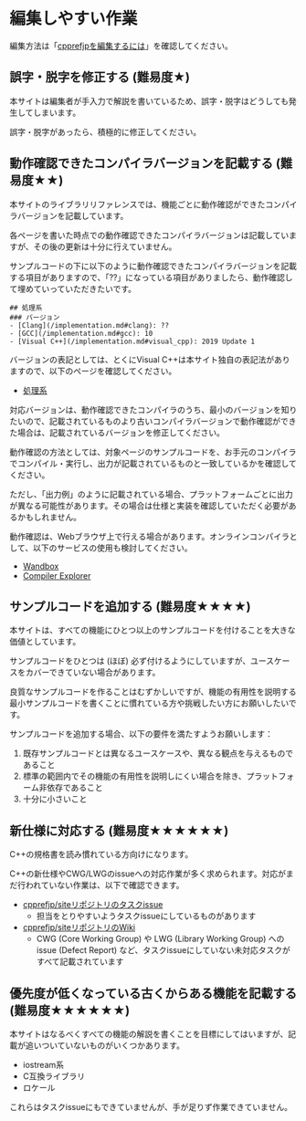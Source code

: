 # 編集しやすい作業
編集方法は「[cpprefjpを編集するには](start_editing.md)」を確認してください。

## 誤字・脱字を修正する (難易度★)
本サイトは編集者が手入力で解説を書いているため、誤字・脱字はどうしても発生してしまいます。

誤字・脱字があったら、積極的に修正してください。


## 動作確認できたコンパイラバージョンを記載する (難易度★★)
本サイトのライブラリリファレンスでは、機能ごとに動作確認ができたコンパイラバージョンを記載しています。

各ページを書いた時点での動作確認できたコンパイラバージョンは記載していますが、その後の更新は十分に行えていません。

サンプルコードの下に以下のように動作確認できたコンパイラバージョンを記載する項目がありますので、「??」になっている項目がありましたら、動作確認して埋めていっていただきたいです。

```
## 処理系
### バージョン
- [Clang](/implementation.md#clang): ??
- [GCC](/implementation.md#gcc): 10
- [Visual C++](/implementation.md#visual_cpp): 2019 Update 1
```

バージョンの表記としては、とくにVisual C++は本サイト独自の表記法がありますので、以下のページを確認してください。

- [処理系](implementation.md)

対応バージョンは、動作確認できたコンパイラのうち、最小のバージョンを知りたいので、記載されているものより古いコンパイラバージョンで動作確認ができた場合は、記載されているバージョンを修正してください。

動作確認の方法としては、対象ページのサンプルコードを、お手元のコンパイラでコンパイル・実行し、出力が記載されているものと一致しているかを確認してください。

ただし、「出力例」のように記載されている場合、プラットフォームごとに出力が異なる可能性があります。その場合は仕様と実装を確認していただく必要があるかもしれません。

動作確認は、Webブラウザ上で行える場合があります。オンラインコンパイラとして、以下のサービスの使用も検討してください。

- [Wandbox](https://wandbox.org/)
- [Compiler Explorer](https://godbolt.org/)


## サンプルコードを追加する (難易度★★★★)
本サイトは、すべての機能にひとつ以上のサンプルコードを付けることを大きな価値としています。

サンプルコードをひとつは (ほぼ) 必ず付けるようにしていますが、ユースケースをカバーできていない場合があります。

良質なサンプルコードを作ることはむずかしいですが、機能の有用性を説明する最小サンプルコードを書くことに慣れている方や挑戦したい方にお願いしたいです。

サンプルコードを追加する場合、以下の要件を満たすようお願いします：

1. 既存サンプルコードとは異なるユースケースや、異なる観点を与えるものであること
2. 標準の範囲内でその機能の有用性を説明しにくい場合を除き、プラットフォーム非依存であること
3. 十分に小さいこと


## 新仕様に対応する (難易度★★★★★★)
C++の規格書を読み慣れている方向けになります。

C++の新仕様やCWG/LWGのissueへの対応作業が多く求められます。対応がまだ行われていない作業は、以下で確認できます。

- [cpprefjp/siteリポジトリのタスクissue](https://github.com/cpprefjp/site/issues)
    - 担当をとりやすいようタスクissueにしているものがあります
- [cpprefjp/siteリポジトリのWiki](https://github.com/cpprefjp/site/wiki)
    - CWG (Core Working Group) や LWG (Library Working Group) へのissue (Defect Report) など、タスクissueにしていない未対応タスクがすべて記載されています



## 優先度が低くなっている古くからある機能を記載する (難易度★★★★★★)
本サイトはなるべくすべての機能の解説を書くことを目標にしてはいますが、記載が追いついていないものがいくつかあります。

- iostream系
- C互換ライブラリ
- ロケール

これらはタスクissueにもできていませんが、手が足りず作業できていません。

